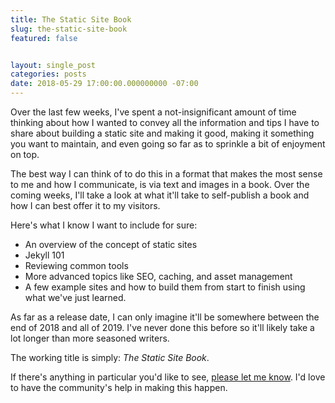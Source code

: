 ```yaml
---
title: The Static Site Book
slug: the-static-site-book
featured: false


layout: single_post
categories: posts
date: 2018-05-29 17:00:00.000000000 -07:00
---
```


Over the last few weeks, I've spent a not-insignificant amount of time thinking about how I wanted to convey all the information and tips I have to share about building a static site and making it good, making it something you want to maintain, and even going so far as to sprinkle a bit of enjoyment on top.

The best way I can think of to do this in a format that makes the most sense to me and how I communicate, is via text and images in a book. Over the coming weeks, I'll take a look at what it'll take to self-publish a book and how I can best offer it to my visitors.

Here's what I know I want to include for sure:

- An overview of the concept of static sites
- Jekyll 101
- Reviewing common tools
- More advanced topics like SEO, caching, and asset management
- A few example sites and how to build them from start to finish using what we've just learned.

As far as a release date, I can only imagine it'll be somewhere between the end of 2018 and all of 2019. I've never done this before so it'll likely take a lot longer than more seasoned writers.

The working title is simply: _The Static Site Book_.

If there's anything in particular you'd like to see, [please let me know](/contact/). I'd love to have the community's help in making this happen.

